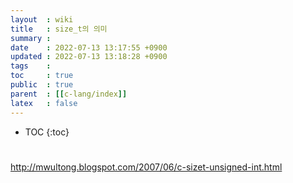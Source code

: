```yaml
---
layout  : wiki
title   : size_t의 의미
summary : 
date    : 2022-07-13 13:17:55 +0900
updated : 2022-07-13 13:18:28 +0900
tags    : 
toc     : true
public  : true
parent  : [[c-lang/index]]
latex   : false
---
```

* TOC
{:toc}

# 
http://mwultong.blogspot.com/2007/06/c-sizet-unsigned-int.html
